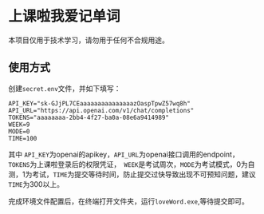 # 上课啦我爱记单词
本项目仅用于技术学习，请勿用于任何不合规用途。
## 使用方式
创建```secret.env```文件，并如下填写：
```azure
API_KEY="sk-GJjPL7CEaaaaaaaaaaaaaaazOaspTpwZ57wq8h"
API_URL="https://api.openai.com/v1/chat/completions"
TOKENS="aaaaaaaa-2bb4-4f27-ba0a-08e6a9414989"
WEEK=9
MODE=0
TIME=100
```
其中 ```API_KEY```为openai的apikey，```API_URL```为openai接口调用的endpoint，``` TOKENS```为上课啦登录后的权限凭证，``` WEEK```是考试周次，```MODE```为考试模式，0为自测，1为考试，```TIME```为提交等待时间，防止提交过快导致出现不可预知问题，建议```TIME```为300以上。

完成环境文件配置后，在终端打开文件夹，运行```loveWord.exe```,等待提交即可。

